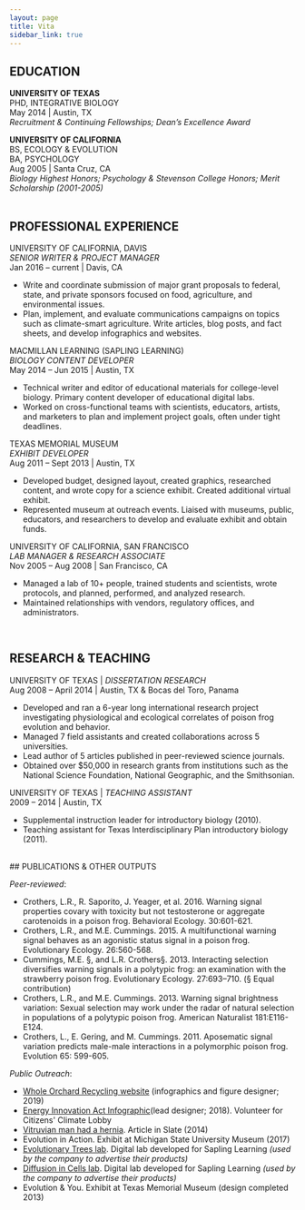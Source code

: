```yaml
---
layout: page
title: Vita
sidebar_link: true
---
```


## EDUCATION<br>
<strong>UNIVERSITY OF TEXAS</strong><br>
PHD, INTEGRATIVE BIOLOGY<br>
May 2014 | Austin, TX<br>
<em> Recruitment & Continuing Fellowships; Dean’s Excellence Award</em>

<strong>UNIVERSITY OF CALIFORNIA</strong><br>
BS, ECOLOGY & EVOLUTION<br>
BA, PSYCHOLOGY<br>
Aug 2005 | Santa Cruz, CA<br>
<em>Biology Highest Honors; Psychology & Stevenson College Honors; Merit Scholarship (2001-2005)</em>
<br><br>
## PROFESSIONAL EXPERIENCE<br>
UNIVERSITY OF CALIFORNIA, DAVIS<br>
<em>SENIOR WRITER & PROJECT MANAGER</em><br>
Jan 2016 – current | Davis, CA<br>
<ul>
<li>Write and coordinate submission of major grant proposals to federal, state, and
  private sponsors focused on food, agriculture, and environmental issues.</li>
<li>Plan, implement, and evaluate communications campaigns on topics such as
climate-smart agriculture. Write articles, blog posts, and fact sheets, and
  develop infographics and websites.</li></ul>
MACMILLAN LEARNING (SAPLING LEARNING)<br>
  <em>BIOLOGY CONTENT DEVELOPER</em><br>
May 2014 – Jun 2015 | Austin, TX<br>
<ul>
<li>Technical writer and editor of educational materials for college-level biology.
  Primary content developer of educational digital labs.</li>
<li>Worked on cross-functional teams with scientists, educators, artists, and
  marketers to plan and implement project goals, often under tight deadlines.</li></ul>
TEXAS MEMORIAL MUSEUM<br>
  <em>EXHIBIT DEVELOPER</em><br>
Aug 2011 – Sept 2013 | Austin, TX<br>
  <ul>
<li>Developed budget, designed layout, created graphics, researched content, and
  wrote copy for a science exhibit. Created additional virtual exhibit.</li>
<li>Represented museum at outreach events. Liaised with museums, public,
  educators, and researchers to develop and evaluate exhibit and obtain funds.</li></ul>
UNIVERSITY OF CALIFORNIA, SAN FRANCISCO<br>
  <em>LAB MANAGER & RESEARCH ASSOCIATE</em><br>
Nov 2005 – Aug 2008 | San Francisco, CA<br>
  <ul>
<li>Managed a lab of 10+ people, trained students and scientists, wrote protocols,
and planned, performed, and analyzed research.</li>
<li>Maintained relationships with vendors, regulatory offices, and administrators.</li></ul>
<br>

## RESEARCH & TEACHING<br>

UNIVERSITY OF TEXAS | <em>DISSERTATION RESEARCH</em><br>
Aug 2008 – April 2014 | Austin, TX & Bocas del Toro, Panama<br>
<ul>
<li>Developed and ran a 6-year long international research project investigating
  physiological and ecological correlates of poison frog evolution and behavior.</li>
  <li>Managed 7 field assistants and created collaborations across 5 universities.</li>
  <li>Lead author of 5 articles published in peer-reviewed science journals.</li>
<li>Obtained over $50,000 in research grants from institutions such as the
  National Science Foundation, National Geographic, and the Smithsonian.</li></ul>
  UNIVERSITY OF TEXAS | <em>TEACHING ASSISTANT</em><br>
2009 – 2014 | Austin, TX<br>
<ul>
  <li>Supplemental instruction leader for introductory biology (2010).</li>
  <li>Teaching assistant for Texas Interdisciplinary Plan introductory biology (2011).</li></ul>
  <br>
## PUBLICATIONS & OTHER OUTPUTS<br>

<em>Peer-reviewed</em>:
<ul>
<li>Crothers, L.R., R. Saporito, J. Yeager, et al. 2016. Warning signal properties
covary with toxicity but not testosterone or aggregate carotenoids in a poison
frog. Behavioral Ecology. 30:601-621.</li>
<li>Crothers, L.R., and M.E. Cummings. 2015. A multifunctional warning signal
behaves as an agonistic status signal in a poison frog. Evolutionary Ecology.
26:560-568.</li>
<li>Cummings, M.E. §, and L.R. Crothers§. 2013. Interacting selection diversifies
warning signals in a polytypic frog: an examination with the strawberry poison
frog. Evolutionary Ecology. 27:693–710. (§ Equal contribution)</li>
<li>Crothers, L.R., and M.E. Cummings. 2013. Warning signal brightness variation:
Sexual selection may work under the radar of natural selection in populations of
a polytypic poison frog. American Naturalist 181:E116-E124.</li>
<li>Crothers, L., E. Gering, and M. Cummings. 2011. Aposematic signal variation
predicts male-male interactions in a polymorphic poison frog. Evolution 65:
599-605.</li></ul>
<em>Public Outreach</em>:
<ul>
  <li><a href="https://orchardrecycling.ucdavis.edu/research">Whole Orchard Recycling website</a> (infographics and figure designer; 2019)
  <li><a href="https://energyinnovationact.org/how-it-works/">Energy Innovation Act Infographic</a>(lead designer; 2018). Volunteer for Citizens' Climate Lobby</li>
<li><a href="https://slate.com/technology/2014/02/vitruvian-mans-hernia-leonardo-da-vinci-drawing-shows-flaws-of-human-evolution.html">Vitruvian man had a hernia</a>. Article in Slate (2014)</li>
<li>Evolution in Action. Exhibit at Michigan State University Museum (2017)</li>
<li><a href="http://media.saplinglearning.com/pub/marketing/labs/evolutionary-trees/lab.html">Evolutionary Trees lab</a>. Digital lab developed for Sapling Learning <em>(used by the
  company to advertise their products)</em></li>
<li><a href="http://media.saplinglearning.com/pub/marketing/labs/diffusion-in-cells/lab.html">Diffusion in Cells lab</a>. Digital lab developed for Sapling Learning <em>(used by the
  company to advertise their products)</em></li>
<li>Evolution & You. Exhibit at Texas Memorial Museum (design completed 2013)</li>
